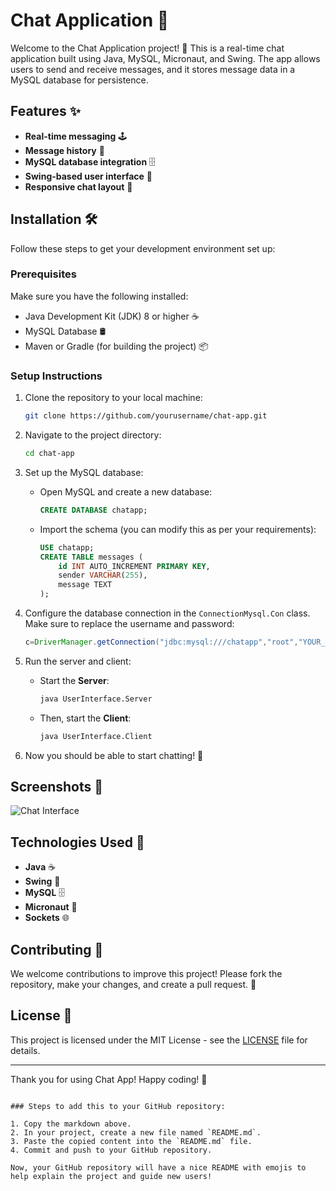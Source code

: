 # Chat Application 💬

Welcome to the Chat Application project! 🚀 This is a real-time chat application built using Java, MySQL, Micronaut, and Swing. The app allows users to send and receive messages, and it stores message data in a MySQL database for persistence.

## Features ✨

- **Real-time messaging** 🕹️
- **Message history** 📜
- **MySQL database integration** 🗄️
- **Swing-based user interface** 🎨
- **Responsive chat layout** 📱

## Installation 🛠️

Follow these steps to get your development environment set up:

### Prerequisites

Make sure you have the following installed:

- Java Development Kit (JDK) 8 or higher ☕
- MySQL Database 🛢️
- Maven or Gradle (for building the project) 📦

### Setup Instructions

1. Clone the repository to your local machine:
   ```bash
   git clone https://github.com/yourusername/chat-app.git

2. Navigate to the project directory:
   ```bash
   cd chat-app
   ```

3. Set up the MySQL database:

   - Open MySQL and create a new database:
     ```sql
     CREATE DATABASE chatapp;
     ```

   - Import the schema (you can modify this as per your requirements):
     ```sql
     USE chatapp;
     CREATE TABLE messages (
         id INT AUTO_INCREMENT PRIMARY KEY,
         sender VARCHAR(255),
         message TEXT
     );
     ```

4. Configure the database connection in the `ConnectionMysql.Con` class. Make sure to replace the username and password:
   ```java
   c=DriverManager.getConnection("jdbc:mysql:///chatapp","root","YOUR_PASSWORD");
   ```

5. Run the server and client:

   - Start the **Server**:
     ```bash
     java UserInterface.Server
     ```

   - Then, start the **Client**:
     ```bash
     java UserInterface.Client
     ```

6. Now you should be able to start chatting! 💬

## Screenshots 📸

![Chat Interface](https://github.com/Dhruv-Cs2004/ChatApplication/blob/main/ScreenShots/Screenshot%202025-03-29%20at%2010.12.36%E2%80%AFPM.png?raw=true)


## Technologies Used 🔧

- **Java** ☕
- **Swing** 🎨
- **MySQL** 🗄️
- **Micronaut** 🚀
- **Sockets** 🌐

## Contributing 🤝

We welcome contributions to improve this project! Please fork the repository, make your changes, and create a pull request. 🚀

## License 📄

This project is licensed under the MIT License - see the [LICENSE](LICENSE) file for details.

---

Thank you for using Chat App! Happy coding! 🎉
```

### Steps to add this to your GitHub repository:

1. Copy the markdown above.
2. In your project, create a new file named `README.md`.
3. Paste the copied content into the `README.md` file.
4. Commit and push to your GitHub repository.

Now, your GitHub repository will have a nice README with emojis to help explain the project and guide new users!
